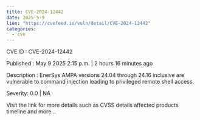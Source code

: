 ```yaml
---
title: CVE-2024-12442
date: 2025-5-9
lien: "https://cvefeed.io/vuln/detail/CVE-2024-12442"
categories:
  - cve
---
```


CVE ID : CVE-2024-12442

Published :  May 9
2025
2:15 p.m. | 2 hours
16 minutes ago

Description : EnerSys AMPA versions 24.04 through 24.16
inclusive
are vulnerable to command injection leading to privileged remote shell access.

Severity: 0.0 | NA

Visit the link for more details
such as CVSS details
affected products
timeline
and more...

